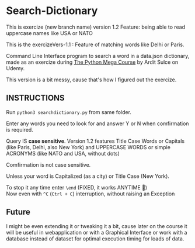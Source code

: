 # Search-Dictionary

This is exercize (new branch name) version 1.2
Feature: being able to read uppercase names like USA or NATO

This is the exercizeVers-1.1 :
Feature of matching words like Delhi or Paris.

Command Line Interface program to search a word in a data.json dictionary, made as an exercize during [The Python Mega Course](https://www.udemy.com/gift/the-python-mega-course/) by Ardit Sulce on Udemy.

This version is a bit messy, cause that's how I figured out the exercize.

## INSTRUCTIONS

Run `python3 searchdictionary.py` from same folder.

Enter any words you need to look for and answer Y or N when
comfirmation is required.

Query IS **case sensitive**. Version 1.2 features Title Case Words or Capitals (like Paris, Delhi, also New York) and UPPERCASE WORDS or simple ACRONYMS (like NATO and USA, without dots)

Comfirmation is not case sensitive.

Unless your word is Capitalized (as a city) or Title Case (New York).

To stop it any time enter `\end` (FIXED, it works ANYTIME 👋)\
Now even with `^C` (`Ctrl + C`) interruption, without raising an Exception

## Future

I might be even extending it or tweaking it a bit, cause later on the course it will be useful in webapplication or with a Graphical Interface or work with a database instead of dataset for optimal execution timing for loads of data.

